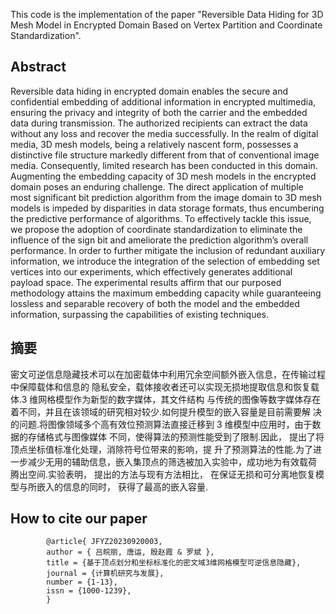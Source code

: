 This code is the implementation of the paper "Reversible Data Hiding for 3D Mesh Model in Encrypted Domain Based on Vertex
Partition and Coordinate Standardization".

## Abstract
Reversible data hiding in encrypted domain enables the secure and confidential embedding of additional
information in encrypted multimedia, ensuring the privacy and integrity of both the carrier and the embedded data during
transmission. The authorized recipients can extract the data without any loss and recover the media successfully. In the
realm of digital media, 3D mesh models, being a relatively nascent form, possesses a distinctive file structure markedly
different from that of conventional image media. Consequently, limited research has been conducted in this domain.
Augmenting the embedding capacity of 3D mesh models in the encrypted domain poses an enduring challenge. The
direct application of multiple most significant bit prediction algorithm from the image domain to 3D mesh models is
impeded by disparities in data storage formats, thus encumbering the predictive performance of algorithms. To
effectively tackle this issue, we propose the adoption of coordinate standardization to eliminate the influence of the sign
bit and ameliorate the prediction algorithm’s overall performance. In order to further mitigate the inclusion of redundant
auxiliary information, we introduce the integration of the selection of embedding set vertices into our experiments,
which effectively generates additional payload space. The experimental results affirm that our purposed methodology
attains the maximum embedding capacity while guaranteeing lossless and separable recovery of both the model and the
embedded information, surpassing the capabilities of existing techniques.
## 摘要
密文可逆信息隐藏技术可以在加密载体中利用冗余空间额外嵌入信息，在传输过程中保障载体和信息的
隐私安全，载体接收者还可以实现无损地提取信息和恢复载体.3 维网格模型作为新型的数字媒体，其文件结构
与传统的图像等数字媒体存在着不同，并且在该领域的研究相对较少.如何提升模型的嵌入容量是目前需要解
决的问题.将图像领域多个高有效位预测算法直接迁移到 3 维模型中应用时，由于数据的存储格式与图像媒体
不同，使得算法的预测性能受到了限制.因此， 提出了将顶点坐标值标准化处理，消除符号位带来的影响，提
升了预测算法的性能.为了进一步减少无用的辅助信息，嵌入集顶点的筛选被加入实验中，成功地为有效载荷
腾出空间.实验表明， 提出的方法与现有方法相比， 在保证无损和可分离地恢复模型与所嵌入的信息的同时，
获得了最高的嵌入容量.

## How to cite our paper
            @article{ JFYZ20230920003,
            author = { 吕皖丽, 唐运, 殷赵霞 & 罗斌 },
            title = {基于顶点划分和坐标标准化的密文域3维网格模型可逆信息隐藏},
            journal = {计算机研究与发展},
            number = {1-13},
            issn = {1000-1239},
            }  

